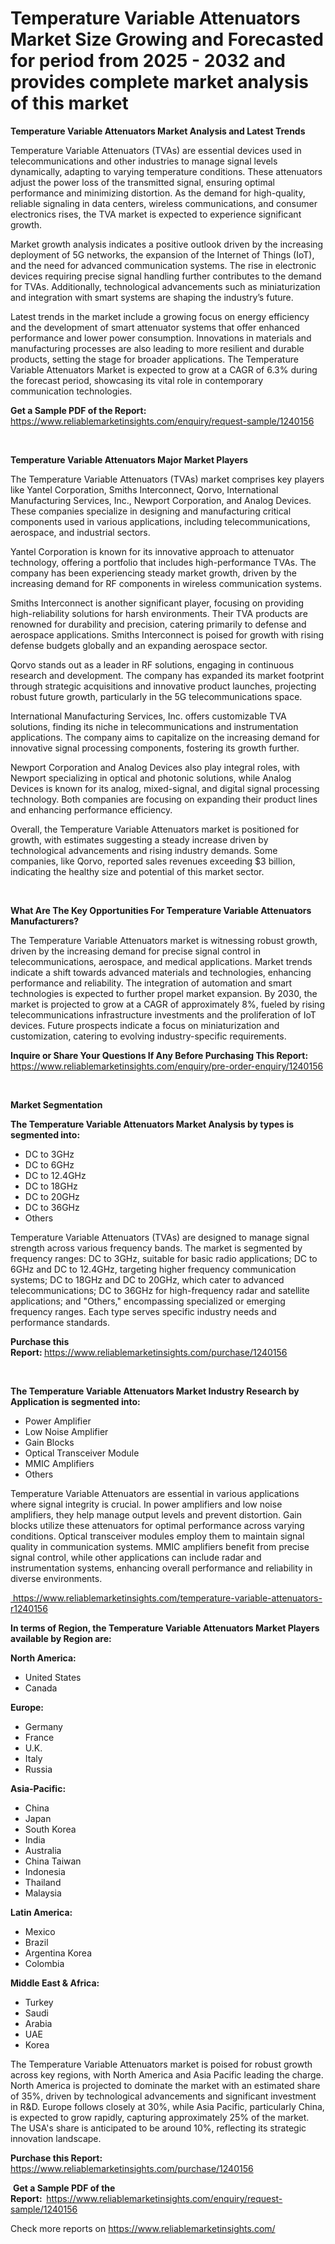 <p><h1>Temperature Variable Attenuators Market Size Growing and Forecasted for period from 2025 - 2032 and provides complete market analysis of this market</h1></p><p><strong>Temperature Variable Attenuators Market Analysis and Latest Trends</strong></p>
<p><p>Temperature Variable Attenuators (TVAs) are essential devices used in telecommunications and other industries to manage signal levels dynamically, adapting to varying temperature conditions. These attenuators adjust the power loss of the transmitted signal, ensuring optimal performance and minimizing distortion. As the demand for high-quality, reliable signaling in data centers, wireless communications, and consumer electronics rises, the TVA market is expected to experience significant growth.</p><p>Market growth analysis indicates a positive outlook driven by the increasing deployment of 5G networks, the expansion of the Internet of Things (IoT), and the need for advanced communication systems. The rise in electronic devices requiring precise signal handling further contributes to the demand for TVAs. Additionally, technological advancements such as miniaturization and integration with smart systems are shaping the industry’s future.</p><p>Latest trends in the market include a growing focus on energy efficiency and the development of smart attenuator systems that offer enhanced performance and lower power consumption. Innovations in materials and manufacturing processes are also leading to more resilient and durable products, setting the stage for broader applications. The Temperature Variable Attenuators Market is expected to grow at a CAGR of 6.3% during the forecast period, showcasing its vital role in contemporary communication technologies.</p></p>
<p><strong>Get a Sample PDF of the Report:&nbsp;</strong> <a href="https://www.reliablemarketinsights.com/enquiry/request-sample/1240156?utm_campaign=1938&utm_medium=2&utm_source=Github&utm_content=ia&utm_term=12022025&utm_id=temperature-variable-attenuators">https://www.reliablemarketinsights.com/enquiry/request-sample/1240156</a></p>
<p>&nbsp;</p>
<p><strong>Temperature Variable Attenuators Major Market Players</strong></p>
<p><p>The Temperature Variable Attenuators (TVAs) market comprises key players like Yantel Corporation, Smiths Interconnect, Qorvo, International Manufacturing Services, Inc., Newport Corporation, and Analog Devices. These companies specialize in designing and manufacturing critical components used in various applications, including telecommunications, aerospace, and industrial sectors.</p><p>Yantel Corporation is known for its innovative approach to attenuator technology, offering a portfolio that includes high-performance TVAs. The company has been experiencing steady market growth, driven by the increasing demand for RF components in wireless communication systems.</p><p>Smiths Interconnect is another significant player, focusing on providing high-reliability solutions for harsh environments. Their TVA products are renowned for durability and precision, catering primarily to defense and aerospace applications. Smiths Interconnect is poised for growth with rising defense budgets globally and an expanding aerospace sector.</p><p>Qorvo stands out as a leader in RF solutions, engaging in continuous research and development. The company has expanded its market footprint through strategic acquisitions and innovative product launches, projecting robust future growth, particularly in the 5G telecommunications space.</p><p>International Manufacturing Services, Inc. offers customizable TVA solutions, finding its niche in telecommunications and instrumentation applications. The company aims to capitalize on the increasing demand for innovative signal processing components, fostering its growth further.</p><p>Newport Corporation and Analog Devices also play integral roles, with Newport specializing in optical and photonic solutions, while Analog Devices is known for its analog, mixed-signal, and digital signal processing technology. Both companies are focusing on expanding their product lines and enhancing performance efficiency.</p><p>Overall, the Temperature Variable Attenuators market is positioned for growth, with estimates suggesting a steady increase driven by technological advancements and rising industry demands. Some companies, like Qorvo, reported sales revenues exceeding $3 billion, indicating the healthy size and potential of this market sector.</p></p>
<p>&nbsp;</p>
<p><strong>What Are The Key Opportunities For Temperature Variable Attenuators Manufacturers?</strong></p>
<p><p>The Temperature Variable Attenuators market is witnessing robust growth, driven by the increasing demand for precise signal control in telecommunications, aerospace, and medical applications. Market trends indicate a shift towards advanced materials and technologies, enhancing performance and reliability. The integration of automation and smart technologies is expected to further propel market expansion. By 2030, the market is projected to grow at a CAGR of approximately 8%, fueled by rising telecommunications infrastructure investments and the proliferation of IoT devices. Future prospects indicate a focus on miniaturization and customization, catering to evolving industry-specific requirements.</p></p>
<p><strong>Inquire or Share Your Questions If Any Before Purchasing This Report:</strong> <a href="https://www.reliablemarketinsights.com/enquiry/pre-order-enquiry/1240156?utm_campaign=1938&utm_medium=2&utm_source=Github&utm_content=ia&utm_term=12022025&utm_id=temperature-variable-attenuators">https://www.reliablemarketinsights.com/enquiry/pre-order-enquiry/1240156</a></p>
<p>&nbsp;</p>
<p><strong>Market Segmentation</strong></p>
<p><strong>The Temperature Variable Attenuators Market Analysis by types is segmented into:</strong></p>
<p><ul><li>DC to 3GHz</li><li>DC to 6GHz</li><li>DC to 12.4GHz</li><li>DC to 18GHz</li><li>DC to 20GHz</li><li>DC to 36GHz</li><li>Others</li></ul></p>
<p><p>Temperature Variable Attenuators (TVAs) are designed to manage signal strength across various frequency bands. The market is segmented by frequency ranges: DC to 3GHz, suitable for basic radio applications; DC to 6GHz and DC to 12.4GHz, targeting higher frequency communication systems; DC to 18GHz and DC to 20GHz, which cater to advanced telecommunications; DC to 36GHz for high-frequency radar and satellite applications; and "Others," encompassing specialized or emerging frequency ranges. Each type serves specific industry needs and performance standards.</p></p>
<p><strong>Purchase this Report:&nbsp;</strong><a href="https://www.reliablemarketinsights.com/purchase/1240156?utm_campaign=1938&utm_medium=2&utm_source=Github&utm_content=ia&utm_term=12022025&utm_id=temperature-variable-attenuators">https://www.reliablemarketinsights.com/purchase/1240156</a></p>
<p>&nbsp;</p>
<p><strong>The Temperature Variable Attenuators Market Industry Research by Application is segmented into:</strong></p>
<p><ul><li>Power Amplifier</li><li>Low Noise Amplifier</li><li>Gain Blocks</li><li>Optical Transceiver Module</li><li>MMIC Amplifiers</li><li>Others</li></ul></p>
<p><p>Temperature Variable Attenuators are essential in various applications where signal integrity is crucial. In power amplifiers and low noise amplifiers, they help manage output levels and prevent distortion. Gain blocks utilize these attenuators for optimal performance across varying conditions. Optical transceiver modules employ them to maintain signal quality in communication systems. MMIC amplifiers benefit from precise signal control, while other applications can include radar and instrumentation systems, enhancing overall performance and reliability in diverse environments.</p></p>
<p><a href="https://www.reliablemarketinsights.com/temperature-variable-attenuators-r1240156?utm_campaign=1938&utm_medium=2&utm_source=Github&utm_content=ia&utm_term=12022025&utm_id=temperature-variable-attenuators">&nbsp;https://www.reliablemarketinsights.com/temperature-variable-attenuators-r1240156</a></p>
<p><strong>In terms of Region, the Temperature Variable Attenuators Market Players available by Region are:</strong></p>
<p>
    <p> <strong> North America: </strong>
        <ul>
            <li>United States</li>
            <li>Canada</li>
        </ul>
        </p> 
    <p> <strong> Europe: </strong>
        <ul>
            <li>Germany</li>
            <li>France</li>
            <li>U.K.</li>
            <li>Italy</li>
            <li>Russia</li>
        </ul>
        </p> 
    <p> <strong> Asia-Pacific: </strong>
        <ul>
            <li>China</li>
            <li>Japan</li>
            <li>South Korea</li>
            <li>India</li>
            <li>Australia</li>
            <li>China Taiwan</li>
            <li>Indonesia</li>
            <li>Thailand</li>
            <li>Malaysia</li>
        </ul>
        </p> 
    <p> <strong> Latin America: </strong>
        <ul>
            <li>Mexico</li>
            <li>Brazil</li>
            <li>Argentina Korea</li>
            <li>Colombia</li>
        </ul>
        </p> 
    <p> <strong> Middle East & Africa: </strong>
        <ul>
            <li>Turkey</li>
            <li>Saudi</li>
            <li>Arabia</li>
            <li>UAE</li>
            <li>Korea</li>
        </ul>
    </p>
    </p>
<p><p>The Temperature Variable Attenuators market is poised for robust growth across key regions, with North America and Asia Pacific leading the charge. North America is projected to dominate the market with an estimated share of 35%, driven by technological advancements and significant investment in R&D. Europe follows closely at 30%, while Asia Pacific, particularly China, is expected to grow rapidly, capturing approximately 25% of the market. The USA's share is anticipated to be around 10%, reflecting its strategic innovation landscape.</p></p>
<p><strong>Purchase this Report: </strong><a href="https://www.reliablemarketinsights.com/purchase/1240156?utm_campaign=1938&utm_medium=2&utm_source=Github&utm_content=ia&utm_term=12022025&utm_id=temperature-variable-attenuators">https://www.reliablemarketinsights.com/purchase/1240156</a></p>
<p>&nbsp;<strong>Get a Sample PDF of the Report:&nbsp;&nbsp;</strong><a href="https://www.reliablemarketinsights.com/enquiry/request-sample/1240156?utm_campaign=1938&utm_medium=2&utm_source=Github&utm_content=ia&utm_term=12022025&utm_id=temperature-variable-attenuators">https://www.reliablemarketinsights.com/enquiry/request-sample/1240156</a></p>
<p><strong></strong></p>
<p>Check more reports on <a href="https://www.reliablemarketinsights.com/?utm_campaign=1938&utm_medium=2&utm_source=Github&utm_content=ia&utm_term=12022025&utm_id=temperature-variable-attenuators">https://www.reliablemarketinsights.com/</a></p>